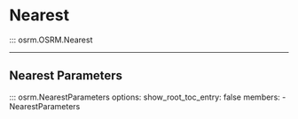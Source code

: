# Nearest
::: osrm.OSRM.Nearest
        
---
## Nearest Parameters
::: osrm.NearestParameters
    options:
      show_root_toc_entry: false
      members:
        - NearestParameters
        